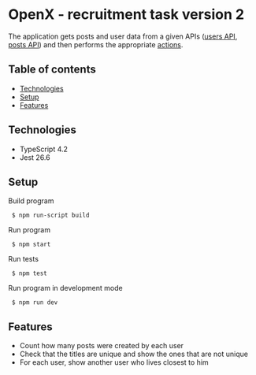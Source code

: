 # OpenX - recruitment task version 2
The application gets posts and user data from a given APIs ([users API](https://jsonplaceholder.typicode.com/users), [posts API](https://jsonplaceholder.typicode.com/posts)) and then performs the appropriate [actions](#features).

## Table of contents
* [Technologies](#technologies)
* [Setup](#setup)
* [Features](#features)

## Technologies
* TypeScript 4.2
* Jest 26.6

## Setup
Build program
```
 $ npm run-script build
```

Run program
```
 $ npm start 
```

Run tests
```
 $ npm test
```

Run program in development mode
```
 $ npm run dev
```

## Features
* Count how many posts were created by each user
* Check that the titles are unique and show the ones that are not unique
* For each user, show another user who lives closest to him